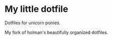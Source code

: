# My little dotfile

Dotfiles for unicorn ponies.

My fork of holman's beautifully organized dotfiles.
